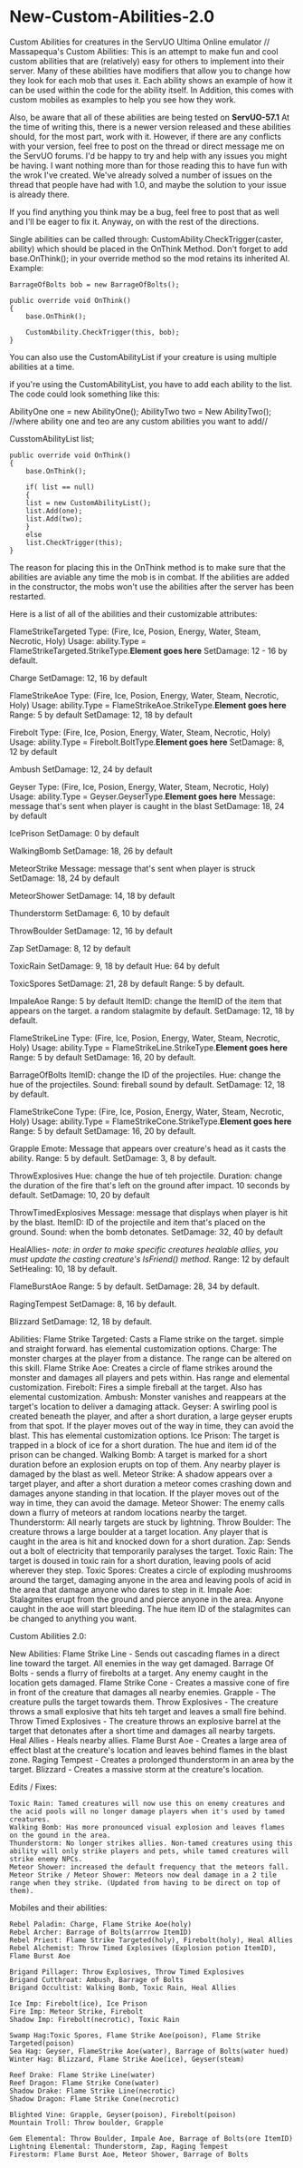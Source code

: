 # New-Custom-Abilities-2.0
Custom Abilities for creatures in the ServUO Ultima Online emulator
//
Massapequa's Custom Abilities:
This is an attempt to make fun and cool custom abilities that are (relatively) easy
for others to implement into their server. Many of these abilities have modifiers that
allow you to change how they look for each mob that uses it. Each ability shows an example
of how it can be used within the code for the ability itself. In Addition, this comes with 
custom mobiles as examples to help you see how they work.


Also, be aware that all of these abilities are being tested on **ServUO-57.1**
At the time of writing this, there is a newer version released and these abilities should, for the most part, work with it.
However, if there are any conflicts with your version, feel free to post on the thread or direct message me on the ServUO forums.
I'd be happy to try and help with any issues you might be having. I want nothing more than for those reading this to have fun with the wrok I've created.
We've already solved a number of issues on the thread that people have had with 1.0, and maybe the solution to your issue is already there.

If you find anything you think may be a bug, feel free to post that as well and I'll be eager to fix it.
Anyway, on with the rest of the directions.


Single abilities can be called through: 	CustomAbility.CheckTrigger(caster, ability)
which should be placed in the OnThink Method.
Don't forget to add base.OnThink(); in your override method so the mod retains its inherited AI.
Example:

	BarrageOfBolts bob = new BarrageOfBolts();

	public override void OnThink()
	{
	    base.OnThink();

	    CustomAbility.CheckTrigger(this, bob);
	}

You can also use the CustomAbilityList if your creature is using multiple abilities at a time.

if you're using the CustomAbilityList, you have to add each ability to the list. 
The code could look something like this:

AbilityOne one = new AbilityOne();
AbilityTwo two = New AbilityTwo();
//where ability one and teo are any custom abilities you want to add//

CusstomAbilityList list;

	public override void OnThink()
	{
	    base.OnThink();

	    if( list == null)
	    {
 		list = new CustomAbilityList();
		list.Add(one);
		list.Add(two);
	    }
	    else
		list.CheckTrigger(this);
	}

The reason for placing this in the OnThink method is to make sure that the abilities are aviable any time the mob is in combat.
If the abilities are added in the constructor, the mobs won't use the abilities after the server has been restarted.

Here is a list of all of the abilities and their customizable attributes:

FlameStrikeTargeted
	Type: (Fire, Ice, Posion, Energy, Water, Steam, Necrotic, Holy) Usage: ability.Type = FlameStrikeTargeted.StrikeType.**Element goes here**
	SetDamage: 12 - 16 by default.


Charge
	SetDamage: 12, 16 by default


FlameStrikeAoe
	Type: (Fire, Ice, Posion, Energy, Water, Steam, Necrotic, Holy) Usage: ability.Type = FlameStrikeAoe.StrikeType.**Element goes here**
	Range: 5 by default
	SetDamage: 12, 18 by default


Firebolt
	Type: (Fire, Ice, Posion, Energy, Water, Steam, Necrotic, Holy) Usage: ability.Type = Firebolt.BoltType.**Element goes here**
	SetDamage: 8, 12 by default


Ambush
	SetDamage: 12, 24 by default


Geyser
	Type: (Fire, Ice, Posion, Energy, Water, Steam, Necrotic, Holy) Usage: ability.Type = Geyser.GeyserType.**Element goes here**
	Message: message that's sent when player is caught in the blast
	SetDamage: 18, 24 by default


IcePrison
	SetDamage: 0 by default


WalkingBomb
	SetDamage: 18, 26 by default


MeteorStrike
	Message: message that's sent when player is struck
	SetDamage: 18, 24 by default


MeteorShower
	SetDamage: 14, 18 by default


Thunderstorm
	SetDamage: 6, 10 by default


ThrowBoulder
	SetDamage: 12, 16 by default


Zap
	SetDamage: 8, 12 by default


ToxicRain
	SetDamage: 9, 18 by default
	Hue: 64 by defult 


ToxicSpores
	SetDamage: 21, 28 by default
	Range: 5 by default.


ImpaleAoe
	Range: 5 by default
	ItemID: change the ItemID of the item that appears on the target. a random stalagmite by default. 
	SetDamage: 12, 18 by default.


FlameStrikeLine
	Type: (Fire, Ice, Posion, Energy, Water, Steam, Necrotic, Holy) Usage: ability.Type = FlameStrikeLine.StrikeType.**Element goes here**
	Range: 5 by default
	SetDamage: 16, 20 by default.


BarrageOfBolts
	ItemID: change the ID of the projectiles.
	Hue: change the hue of the projectiles.
	Sound: fireball sound by default. 
	SetDamage: 12, 18 by default.


FlameStrikeCone
	Type: (Fire, Ice, Posion, Energy, Water, Steam, Necrotic, Holy) Usage: ability.Type = FlameStrikeCone.StrikeType.**Element goes here**
	Range: 5 by default
	SetDamage: 16, 20 by default.


Grapple
	Emote: Message that appears over creature's head as it casts the ability.
	Range: 5 by default.
	SetDamage: 3, 8 by default.


ThrowExplosives
	Hue: change the hue of teh projectile.
	Duration: change the duration of the fire that's left on the ground after impact. 10 seconds by default.
	SetDamage: 10, 20 by default


ThrowTimedExplosives
	Message: message that displays when player is hit by the blast.
	ItemID: ID of the projectile and item that's placed on the ground.
	Sound: when the bomb detonates. 
	SetDamage: 32, 40 by default


HealAllies- *note: in order to make specific creatures healable allies, you must update the casting creature's IsFriend() method.*
	Range: 12 by default
	SetHealing: 10, 18 by default.


FlameBurstAoe
	Range: 5 by default.
	SetDamage: 28, 34 by default.


RagingTempest
	SetDamage: 8, 16 by default.


Blizzard
	SetDamage: 12, 18 by default.

Abilities:
Flame Strike Targeted: Casts a Flame strike on the target. simple and straight forward. has elemental customization options.
Charge: The monster charges at the player from a distance. The range can be altered on this skill.
Flame Strike Aoe: Creates a circle of flame strikes around the monster and damages all players and pets within. Has range and elemental customization.
Firebolt: Fires a simple fireball at the target. Also has elemental customization.
Ambush: Monster vanishes and reappears at the target's location to deliver a damaging attack.
Geyser: A swirling pool is created beneath the player, and after a short duration, a large geyser erupts from that spot. If the player moves out of the way in time, they can avoid the blast. This has elemental customization options.
Ice Prison: The target is trapped in a block of ice for a short duration. The hue and item id of the prison can be changed.
Walking Bomb: A target is marked for a short duration before an explosion erupts on top of them. Any nearby player is damaged by the blast as well.
Meteor Strike: A shadow appears over a target player, and after a short duration a meteor comes crashing down and damages anyone standing in that location. If the player moves out of the way in time, they can avoid the damage.
Meteor Shower: The enemy calls down a flurry of meteors at random locations nearby the target.
Thunderstorm: All nearly targets are stuck by lightning.
Throw Boulder: The creature throws a large boulder at a target location. Any player that is caught in the area is hit and knocked down for a short duration.
Zap: Sends out a bolt of electricity that temporarily paralyses the target.
Toxic Rain: The target is doused in toxic rain for a short duration, leaving pools of acid wherever they step.
Toxic Spores: Creates a circle of exploding mushrooms around the target, damaging anyone in the area and leaving pools of acid in the area that damage anyone who dares to step in it.
Impale Aoe: Stalagmites erupt from the ground and pierce anyone in the area. Anyone caught in the aoe will start bleeding. The hue item ID of the stalagmites can be changed to anything you want.

Custom Abilities 2.0:

New Abilities:
Flame Strike Line - Sends out cascading flames in a direct line toward the target. All enemies in the way get damaged.
Barrage Of Bolts - sends a flurry of firebolts at a target. Any enemy caught in the location gets damaged.
Flame Strike Cone - Creates a massive cone of fire in front of the creature that damages all nearby enemies.
Grapple - The creature pulls the target towards them.
Throw Explosives - The creature throws a small explosive that hits teh target and leaves a small fire behind.
Throw Timed Explosives - The creature throws an explosive barrel at the target that detonates after a short time and damages all nearby targets.
Heal Allies - Heals nearby allies.
Flame Burst Aoe - Creates a large area of effect blast at the creature's location and leaves behind flames in the blast zone.
Raging Tempest - Creates a prolonged thunderstorm in an area by the target.
Blizzard - Creates a massive storm at the creature's location.

Edits / Fixes:

	Toxic Rain: Tamed creatures will now use this on enemy creatures and the acid pools will no longer damage players when it's used by tamed creatures.
	Walking Bomb: Has more pronounced visual explosion and leaves flames on the gound in the area.
	Thunderstorm: No longer strikes allies. Non-tamed creatures using this ability will only strike players and pets, while tamed creatures will strike enemy NPCs.
	Meteor Shower: increased the default frequency that the meteors fall.
	Meteor Strike / Meteor Shower: Meteors now deal damage in a 2 tile range when they strike. (Updated from having to be direct on top of them).
	


Mobiles and their abilities:

	Rebel Paladin: Charge, Flame Strike Aoe(holy)
	Rebel Archer: Barrage of Bolts(arrrow ItemID)
	Rebel Priest: Flame Strike Targeted(holy), Firebolt(holy), Heal Allies
	Rebel Alchemist: Throw Timed Explosives (Explosion potion ItemID), Flame Burst Aoe

	Brigand Pillager: Throw Explosives, Throw Timed Explosives
	Brigand Cutthroat: Ambush, Barrage of Bolts
	Brigand Occultist: Walking Bomb, Toxic Rain, Heal Allies

	Ice Imp: Firebolt(ice), Ice Prison
	Fire Imp: Meteor Strike, Firebolt
	Shadow Imp: Firebolt(necrotic), Toxic Rain

	Swamp Hag:Toxic Spores, Flame Strike Aoe(poison), Flame Strike Targeted(poison)
	Sea Hag: Geyser, FlameStrike Aoe(water), Barrage of Bolts(water hued)
	Winter Hag: Blizzard, Flame Strike Aoe(ice), Geyser(steam)

	Reef Drake: Flame Strike Line(water)
	Reef Dragon: Flame Strike Cone(water)
	Shadow Drake: Flame Strike Line(necrotic)
	Shadow Dragon: Flame Strike Cone(necrotic)

	Blighted Vine: Grapple, Geyser(poison), Firebolt(poison)
	Mountain Troll: Throw boulder, Grapple

	Gem Elemental: Throw Boulder, Impale Aoe, Barrage of Bolts(ore ItemID)
	Lightning Elemental: Thunderstorm, Zap, Raging Tempest
	Firestorm: Flame Burst Aoe, Meteor Shower, Barrage of Bolts

	

